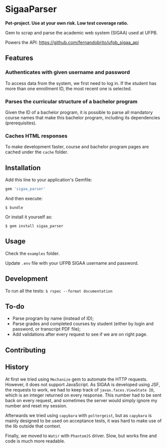 # SigaaParser

**Pet-project. Use at your own risk. Low test coverage ratio.**

Gem to scrap and parse the academic web system (SIGAA) used at UFPB.

Powers the API: https://github.com/fernandobrito/ufpb_sigaa_api

## Features

### Authenticates with given username and password

To access data from the system, we first need to log in. 
If the student has more than one enrollment ID, the most recent one is selected.

### Parses the curricular structure of a bachelor program

Given the ID of a bachelor program, it is possible to parse all mandatory course
names that make this bachelor program, including its dependencies (prerequisites).

### Caches HTML responses

To make development faster, course and bachelor program pages are cached under
the `cache` folder.

## Installation

Add this line to your application's Gemfile:

```ruby
gem 'sigaa_parser'
```

And then execute:

    $ bundle

Or install it yourself as:

    $ gem install sigaa_parser

## Usage

Check the `examples` folder.

Update `.env` file with your UFPB SIGAA username and password.

## Development

To run all the tests: `$ rspec --format documentation`

## To-do

* Parse program by name (instead of ID);
* Parse grades and completed courses by student (either by login and password, or transcript PDF file);
* Add validations after every request to see if we are on right page.

## Contributing

## History

At first we tried using `Mechanize` gem to automate the HTTP requests. However, it does not support
JavaScript. As SIGAA is developed using JSF, the requests to work, we had to keep track of `javax.faces.ViewState ID`, 
which is an integer returned on every response. This number had to be sent back on every request, and sometimes
the server would simply ignore my number and reset my session.

Afterwards we tried using `capybara` with `poltergeist`, but as `capybara` is mainly designed to be
used on acceptance tests, it was hard to make use of the lib outside that context. 

Finally, we moved to `Watir` with `PhantomJS` driver. Slow, but works fine and code is much more
readable.
